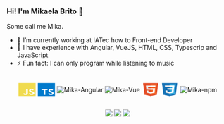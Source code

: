 ### Hi! I'm Mikaela Brito 👋 
Some call me Mika.
 
- 🔭 I’m currently working at IATec how to Front-end Developer
- 🌱 I have experience with Angular, VueJS, HTML, CSS, Typescrip and JavaScript
- ⚡ Fun fact: I can only program while listening to music

<div style="display: inline_block" align="center"><br>
  <img align="center" alt="Mika-Js" height="30" width="40" src="https://raw.githubusercontent.com/devicons/devicon/master/icons/javascript/javascript-plain.svg">
  <img align="center" alt="Mika-Ts" height="30" width="40" src="https://raw.githubusercontent.com/devicons/devicon/master/icons/typescript/typescript-plain.svg">
  <img align="center" alt="Mika-Angular" height="30" width="40" src="https://user-images.githubusercontent.com/57332512/176021302-54356119-8975-4d37-b328-1d703c78126f.svg">
  <img align="center" alt="Mika-Vue" height="30" width="40" src="https://user-images.githubusercontent.com/57332512/176021468-f1a4accc-cd8e-49bf-8221-12d769b1bec6.svg">
  <img align="center" alt="Mika-HTML" height="30" width="40" src="https://raw.githubusercontent.com/devicons/devicon/master/icons/html5/html5-original.svg">
  <img align="center" alt="Mika-CSS" height="30" width="40" src="https://raw.githubusercontent.com/devicons/devicon/master/icons/css3/css3-original.svg">
  <img align="center" alt="Mika-npm" height="30" width="=40" src="https://cdn.jsdelivr.net/gh/devicons/devicon/icons/npm/npm-original-wordmark.svg">
</div>

  ##

<div align="center"> 
  <a href="https://www.instagram.com/amikaelabrito" target="_blank"><img src="https://img.shields.io/badge/-Instagram-%23E4405F?style=for-the-badge&logo=instagram&logoColor=white" target="_blank"></a>
  <a href = "mailto:brito.mikaela36@gmail.com"><img src="https://img.shields.io/badge/-Gmail-%23333?style=for-the-badge&logo=gmail&logoColor=white" target="_blank"></a>
  <a href="https://www.linkedin.com/in/mikaela-brito" target="_blank"><img src="https://img.shields.io/badge/-LinkedIn-%230077B5?style=for-the-badge&logo=linkedin&logoColor=white" target="_blank"></a> 
 
</div>

